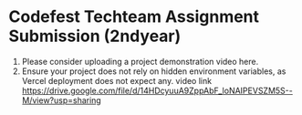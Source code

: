# Codefest Techteam Assignment Submission (2ndyear)
1) Please consider uploading a project demonstration video here.
2) Ensure your project does not rely on hidden environment variables, as Vercel deployment does not expect any.
video link
https://drive.google.com/file/d/14HDcyuuA9ZppAbF_loNAIPEVSZM5S--M/view?usp=sharing
